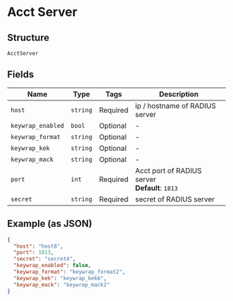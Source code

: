 
# Acct Server

## Structure

`AcctServer`

## Fields

| Name | Type | Tags | Description |
|  --- | --- | --- | --- |
| `host` | `string` | Required | ip / hostname of RADIUS server |
| `keywrap_enabled` | `bool` | Optional | - |
| `keywrap_format` | `string` | Optional | - |
| `keywrap_kek` | `string` | Optional | - |
| `keywrap_mack` | `string` | Optional | - |
| `port` | `int` | Required | Acct port of RADIUS server<br>**Default**: `1813` |
| `secret` | `string` | Required | secret of RADIUS server |

## Example (as JSON)

```json
{
  "host": "host8",
  "port": 1813,
  "secret": "secret4",
  "keywrap_enabled": false,
  "keywrap_format": "keywrap_format2",
  "keywrap_kek": "keywrap_kek6",
  "keywrap_mack": "keywrap_mack2"
}
```

